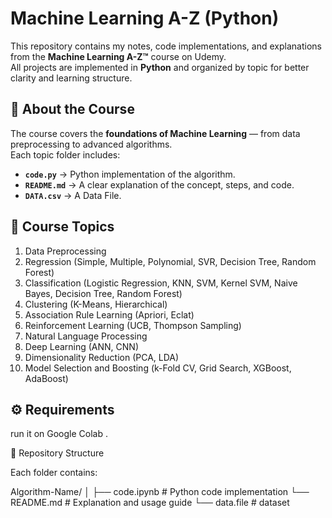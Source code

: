# Machine Learning A-Z (Python)

This repository contains my notes, code implementations, and explanations from the **Machine Learning A-Z™** course on Udemy.  
All projects are implemented in **Python** and organized by topic for better clarity and learning structure.

## 🎯 About the Course
The course covers the **foundations of Machine Learning** — from data preprocessing to advanced algorithms.  
Each topic folder includes:
- **`code.py`** → Python implementation of the algorithm.  
- **`README.md`** → A clear explanation of the concept, steps, and code.
- **`DATA.csv`** → A Data File.
## 📘 Course Topics
1. Data Preprocessing  
2. Regression (Simple, Multiple, Polynomial, SVR, Decision Tree, Random Forest)  
3. Classification (Logistic Regression, KNN, SVM, Kernel SVM, Naive Bayes, Decision Tree, Random Forest)  
4. Clustering (K-Means, Hierarchical)  
5. Association Rule Learning (Apriori, Eclat)  
6. Reinforcement Learning (UCB, Thompson Sampling)  
7. Natural Language Processing  
8. Deep Learning (ANN, CNN)  
9. Dimensionality Reduction (PCA, LDA)  
10. Model Selection and Boosting (k-Fold CV, Grid Search, XGBoost, AdaBoost)

## ⚙️ Requirements
 run it on Google Colab .



🧩 Repository Structure

Each folder contains:

Algorithm-Name/
│
├── code.ipynb        # Python code implementation
└── README.md      # Explanation and usage guide
└── data.file     # dataset
